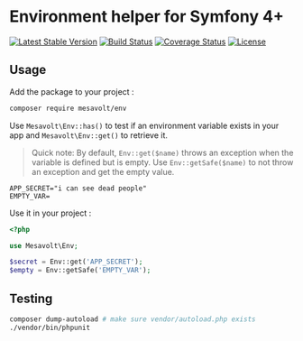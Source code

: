 # Environment helper for Symfony 4+

[![Latest Stable Version](https://poser.pugx.org/mesavolt/env/v/stable)](https://packagist.org/packages/mesavolt/env)
[![Build Status](https://travis-ci.com/MesaVolt/env.svg)](https://travis-ci.com/MesaVolt/env)
[![Coverage Status](https://codecov.io/gh/MesaVolt/env/branch/master/graph/badge.svg)](https://codecov.io/gh/MesaVolt/env)
[![License](https://poser.pugx.org/mesavolt/env/license)](https://packagist.org/packages/mesavolt/env)

## Usage

Add the package to your project :

```bash
composer require mesavolt/env
```

Use `Mesavolt\Env::has()` to test if an environment variable exists in your app and
`Mesavolt\Env::get()` to retrieve it.

> Quick note: By default, `Env::get($name)` throws an exception when the variable is
> defined but is empty.
> Use `Env::getSafe($name)` to not throw an exception and get the empty value.


```dotenv
APP_SECRET="i can see dead people"
EMPTY_VAR=
```

Use it in your project :

```php
<?php

use Mesavolt\Env;

$secret = Env::get('APP_SECRET');
$empty = Env::getSafe('EMPTY_VAR');
```


## Testing

```bash
composer dump-autoload # make sure vendor/autoload.php exists
./vendor/bin/phpunit
```
